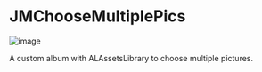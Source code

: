 # JMChooseMultiplePics

![image](https://github.com/xhzengAIB/LearnEnglish/raw/master/Pic)


A custom album with ALAssetsLibrary to choose multiple pictures.
